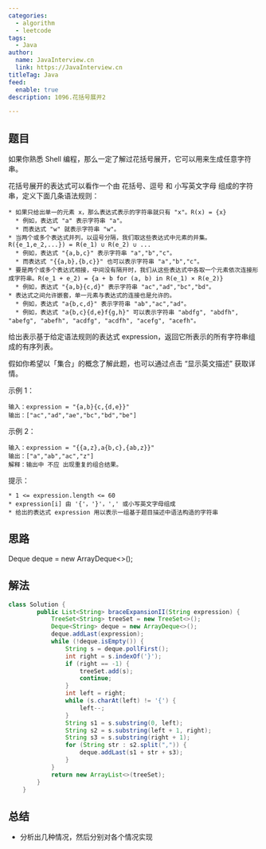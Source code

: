 ```yaml
---
categories:
  - algorithm
  - leetcode
tags:
  - Java
author: 
  name: JavaInterview.cn
  link: https://JavaInterview.cn
titleTag: Java
feed:
  enable: true
description: 1096.花括号展开2

---
```


## 题目
如果你熟悉 Shell 编程，那么一定了解过花括号展开，它可以用来生成任意字符串。

花括号展开的表达式可以看作一个由 花括号、逗号 和 小写英文字母 组成的字符串，定义下面几条语法规则：

    * 如果只给出单一的元素 x，那么表达式表示的字符串就只有 "x"。R(x) = {x}
      * 例如，表达式 "a" 表示字符串 "a"。
      * 而表达式 "w" 就表示字符串 "w"。
    * 当两个或多个表达式并列，以逗号分隔，我们取这些表达式中元素的并集。R({e_1,e_2,...}) = R(e_1) ∪ R(e_2) ∪ ...
      * 例如，表达式 "{a,b,c}" 表示字符串 "a","b","c"。
      * 而表达式 "{{a,b},{b,c}}" 也可以表示字符串 "a","b","c"。
    * 要是两个或多个表达式相接，中间没有隔开时，我们从这些表达式中各取一个元素依次连接形成字符串。R(e_1 + e_2) = {a + b for (a, b) in R(e_1) × R(e_2)}
      * 例如，表达式 "{a,b}{c,d}" 表示字符串 "ac","ad","bc","bd"。
    * 表达式之间允许嵌套，单一元素与表达式的连接也是允许的。
      * 例如，表达式 "a{b,c,d}" 表示字符串 "ab","ac","ad"。
      * 例如，表达式 "a{b,c}{d,e}f{g,h}" 可以表示字符串 "abdfg", "abdfh", "abefg", "abefh", "acdfg", "acdfh", "acefg", "acefh"。

给出表示基于给定语法规则的表达式 expression，返回它所表示的所有字符串组成的有序列表。

假如你希望以「集合」的概念了解此题，也可以通过点击 “显示英文描述” 获取详情。



示例 1：

    输入：expression = "{a,b}{c,{d,e}}"
    输出：["ac","ad","ae","bc","bd","be"]
示例 2：
    
    输入：expression = "{{a,z},a{b,c},{ab,z}}"
    输出：["a","ab","ac","z"]
    解释：输出中 不应 出现重复的组合结果。


提示：

    * 1 <= expression.length <= 60
    * expression[i] 由 '{'，'}'，',' 或小写英文字母组成
    * 给出的表达式 expression 用以表示一组基于题目描述中语法构造的字符串
## 思路

Deque<String> deque = new ArrayDeque<>();

## 解法
```java
class Solution {
        public List<String> braceExpansionII(String expression) {
            TreeSet<String> treeSet = new TreeSet<>();
            Deque<String> deque = new ArrayDeque<>();
            deque.addLast(expression);
            while (!deque.isEmpty()) {
                String s = deque.pollFirst();
                int right = s.indexOf('}');
                if (right == -1) {
                    treeSet.add(s);
                    continue;
                }
                int left = right;
                while (s.charAt(left) != '{') {
                    left--;
                }
                String s1 = s.substring(0, left);
                String s2 = s.substring(left + 1, right);
                String s3 = s.substring(right + 1);
                for (String str : s2.split(",")) {
                    deque.addLast(s1 + str + s3);
                }
            }
            return new ArrayList<>(treeSet);
        }
    }

```

## 总结

- 分析出几种情况，然后分别对各个情况实现 
